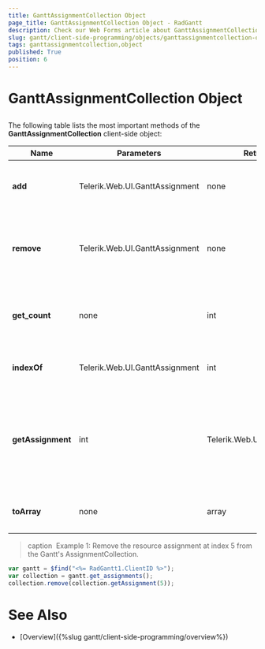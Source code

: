 ```yaml
---
title: GanttAssignmentCollection Object
page_title: GanttAssignmentCollection Object - RadGantt
description: Check our Web Forms article about GanttAssignmentCollection Object.
slug: gantt/client-side-programming/objects/ganttassignmentcollection-object
tags: ganttassignmentcollection,object
published: True
position: 6
---
```


# GanttAssignmentCollection Object



## 

The following table lists the most important methods of the **GanttAssignmentCollection** client-side object:


| Name | Parameters | Return Type | Description |
| ------ | ------ | ------ | ------ |
| **add** |Telerik.Web.UI.GanttAssignment|none|Adds a resource assignment to the collection.|
| **remove** |Telerik.Web.UI.GanttAssignment|none|Removes a resource assignment from the collection. See **Example 1**.|
| **get_count** |none|int|Returns the number of resource assignments in the collection.|
| **indexOf** |Telerik.Web.UI.GanttAssignment|int|Gets the index of a resource assignment.|
| **getAssignment** |int|Telerik.Web.UI.GanttAssignment|Gets the resource assignment from the collection residing at the index specified by the parameter.|
| **toArray** |none|array|Returns the collection represented as array.|


>caption  Example 1: Remove the resource assignment at index 5 from the Gantt's AssignmentCollection.
````JavaScript
var gantt = $find("<%= RadGantt1.ClientID %>");
var collection = gantt.get_assignments(); 	
collection.remove(collection.getAssignment(5));	 
````


# See Also

 * [Overview]({%slug gantt/client-side-programming/overview%})
